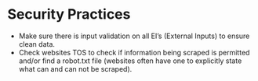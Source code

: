 # Security Practices

- Make sure there is input validation on all EI’s (External Inputs) to ensure clean data.
- Check websites TOS to check if information being scraped is permitted and/or find a robot.txt file (websites often have one to explicitly state what can and can not be scraped).
